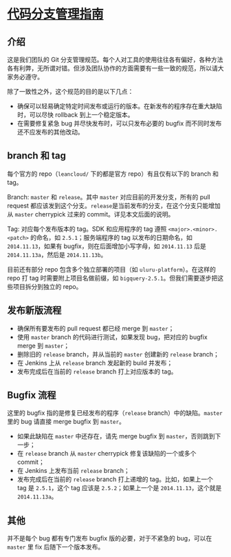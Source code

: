 # [代码分支管理指南](http://open.avoscloud.com/git-branch-guide/)

## 介绍

这是我们团队的 Git 分支管理规范。每个人对工具的使用往往各有偏好，各种方法各有利弊，无所谓对错。但涉及团队协作的方面需要有一些一致的规范，所以请大家务必遵守。

除了一致性之外，这个规范的目的是以下几点：

- 确保可以轻易确定特定时间发布或运行的版本。在新发布的程序存在重大缺陷时，可以尽快 rollback 到上一个稳定版本。
- 在需要修复紧急 bug 并尽快发布时，可以只发布必要的 bugfix 而不同时发布还不应发布的其他改动。

## branch 和 tag

每个官方的 repo（`leancloud/` 下的都是官方 repo）有且仅有以下的 branch 和 tag。

Branch: `master` 和 `release`。其中 `master` 对应目前的开发分支，所有的 pull request 都应该发到这个分支。`release`是当前发布的分支，在这个分支只能增加从 `master` cherrypick 过来的 commit。详见本文后面的说明。

Tag: 对应每个发布版本的 tag。SDK 和应用程序的 tag 遵照 `<major>.<minor>.<patch>` 的命名，如 `2.5.1`；服务端程序的 tag 以发布的日期命名，如 `2014.11.13`，如果有 bugfix，则在后面增加小写字母，如 `2014.11.13` 后是 `2014.11.13a`，然后是 `2014.11.13b`。

目前还有部分 repo 包含多个独立部署的项目（如 `uluru-platform`）。在这样的 repo 打 tag 时需要附上项目名做前缀，如 `bigquery-2.5.1`。但我们需要逐步把这些项目拆分到独立的 repo。

## 发布新版流程

- 确保所有要发布的 pull request 都已经 merge 到 `master`；
- 使用 `master` branch 的代码进行测试，如果发现 bug，把对应的 bugfix merge 到 `master`；
- 删除旧的 `release` branch，并从当前的 `master` 创建新的 `release` branch；
- 在 Jenkins 上从 `release` branch 发起新的 build 并发布；
- 发布完成后在当前的 `release` branch 打上对应版本的 tag。

## Bugfix 流程

这里的 bugfix 指的是修复已经发布的程序（`release` branch）中的缺陷。`master` 里的 bug 请直接 merge bugfix 到 `master`。

- 如果此缺陷在 `master` 中还存在，请先 merge bugfix 到 `master`，否则跳到下一步；
- 在 `release` branch 从 `master` cherrypick 修复该缺陷的一个或多个 commit；
- 在 Jenkins 上发布当前 `release` branch；
- 发布完成后在当前的 `release` branch 打上递增的 tag。比如，如果上一个 tag 是 `2.5.1`，这个 tag 应该是 `2.5.2`；如果上一个是 `2014.11.13`，这个就是 `2014.11.13a`。

## 其他

并不是每个 bug 都有专门发布 bugfix 版的必要，对于不紧急的 bug，可以在 `master` 里 fix 后随下一个版本发布。